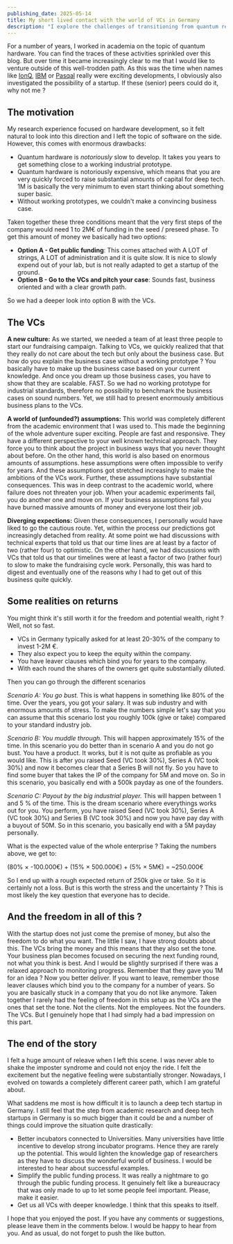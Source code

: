 ```yaml
---
publishing_date: 2025-05-14
title: My short lived contact with the world of VCs in Germany
description: "I explore the challenges of transitioning from quantum research to startup entrepreneurship. I learn valuable lessons about VC funding, deep tech development, and the realities of German startup ecosystem."
---
```


For a number of years, I worked in academia on the topic of quantum hardware. You can find the traces of these activities sprinkled over this blog. But over time it became increasingly clear to me that I would like to venture outside of this well-trodden path. As this was the time when names like [IonQ](https://ionq.com/), [IBM](https://quantum.ibm.com/) or [Pasqal](https://www.pasqal.com/) really were exciting developments, I obviously also investigated the possibility of a startup. If these (senior) peers could do it, why not me ?

## The motivation

My research experience focused on hardware development, so it felt natural to look into this direction and I left the topic of software on the side. However, this comes with enormous drawbacks:

- Quantum hardware is _notoriously_ slow to develop. It takes you years to get something close to a working industrial prototype.
- Quantum hardware is notoriously expensive, which means that you are very quickly forced to raise substantial amounts of capital for deep tech. 1M is basically the very minimum to even start thinking about something super basic.
- Without working prototypes, we couldn't make a convincing business case.

Taken together these three conditions meant that the very first steps of the company would need 1 to 2M€ of funding in the seed / preseed phase. To get this amount of money we basically had two options:

- **Option A - Get public funding**: This comes attached with A LOT of strings, A LOT of administration and it is quite slow. It is nice to slowly expend out of your lab, but is not really adapted to get a startup of the ground.
- **Option B - Go to the VCs and pitch your case**: Sounds fast, business oriented and with a clear growth path.

So we had a deeper look into option B with the VCs.

## The VCs

**A new culture:** As we started, we needed a team of at least three people to start our fundraising campaign. Talking to VCs, we quickly realized that that they really do not care about the tech but only about the business case. But how do you explain the business case without a working prototype ? You basically have to make up the business case based on your current knowledge. And once you dream up those business cases, you have to show that they are scalable. FAST. So we had no working prototype for industrial standards, therefore no possibility to benchmark the business cases on sound numbers. Yet, we still had to present enormously ambitious business plans to the VCs.

**A world of (unfounded?) assumptions:** This world was completely different from the academic environment that I was used to. This made the beginning of the whole adventure super exciting. People are fast and responsive. They have a different perspective to your well known technical approach. They force you to think about the project in business ways that you never thought about before. On the other hand, this world is also based on enormous amounts of assumptions. hese assumptions were often impossible to verify for years. And these assumptions got stretched increasingly to make the ambitions of the VCs work. Further, these assumptions have substantial consequences. This was in deep contrast to the academic world, where failure does not threaten your job. When your academic experiments fail, you do another one and move on. If your business assumptions fail you have burned massive amounts of money and everyone lost their job.

**Diverging expections:** Given these consequences, I personally would have liked to go the cautious route. Yet, within the process our predictions got increasingly detached from reality. At some point we had discussions with technical experts that told us that our time lines are at least by a factor of two (rather four) to optimistic. On the other hand, we had discussions with VCs that told us that our timelines were at least a factor of two (rather four) to slow to make the fundraising cycle work. Personally, this was hard to digest and eventually one of the reasons why I had to get out of this business quite quickly.

## Some realities on returns

You might think it's still worth it for the freedom and potential wealth, right ? Well, not so fast.

- VCs in Germany typically asked for at least 20-30% of the company to invest 1-2M €.
- They also expect you to keep the equity within the company.
- You have leaver clauses which bind you for years to the company.
- With each round the shares of the owners get quite substantially diluted.

Then you can go through the different scenarios

_Scenario A: You go bust._ This is what happens in something like 80% of the time. Over the years, you got your salary. It was sub industry and with enormous amounts of stress. To make the numbers simple let's say that you can assume that this scenario lost you roughly 100k (give or take) compared to your standard industry job.

_Scenario B: You muddle through._ This will happen approximately 15% of the time. In this scenario you do better than in scenario A and you do not go bust. You have a product. It works, but it is not quite as profiable as you would like. This is after you raised Seed (VC took 30%), Series A (VC took 30%) and now it becomes clear that a Series B will not fly. So you have to find some buyer that takes the IP of the company for 5M and move on. So in this scenario, you basically end with a 500k payday as one of the founders.

_Scenario C: Payout by the big industrial player._ This will happen between 1 and 5 % of the time. This is the dream scenario where everythings works out for you. You perform, you have raised Seed (VC took 30%), Series A (VC took 30%) and Series B (VC took 30%) and now you have pay day with a buyout of 50M. So in this scenario, you basically end with a 5M payday personally.

What is the expected value of the whole enterprise ? Taking the numbers above, we get to:

(80% × -100.000€) + (15% × 500.000€) + (5% × 5M€) = ~250.000€

So I end up with a rough expected return of 250k give or take. So it is certainly not a loss. But is this worth the stress and the uncertainty ? This is most likely the key question that everyone has to decide.

## And the freedom in all of this ?

With the startup does not just come the premise of money, but also the freedom to do what you want. The little I saw, I have strong doubts about this. The VCs bring the money and this means that they also set the tone. Your business plan becomes focused on securing the next funding round, not what you think is best. And I would be slightly surprised if there was a relaxed approach to monitoring progress. Remember that they gave you 1M for an idea ? Now you better deliver. If you want to leave, remember those leaver clauses which bind you to the company for a number of years. So you are basically stuck in a company that you do not like anymore. Taken together I rarely had the feeling of freedom in this setup as the VCs are the ones that set the tone. Not the clients. Not the employees. Not the founders. The VCs. But I genuinely hope that I had simply had a bad impression on this part.

## The end of the story

I felt a huge amount of releave when I left this scene. I was never able to shake the imposter syndrome and could not enjoy the ride. I felt the excitement but the negative feeling were substantially stronger. Nowadays, I evolved on towards a completely different career path, which I am grateful about.

What saddens me most is how difficult it is to launch a deep tech startup in Germany. I still feel that the step from academic research and deep tech startups in Germany is so much bigger than it could be and a number of things could improve the situation quite drastically:

- Better incubators connected to Universities. Many universities have little incentive to develop strong incubator programs. Hence they are rarely up the potential. This would lighten the knowledge gap of researchers as they have to discuss the wonderful world of business. I would be interested to hear about successful examples.
- Simplify the public funding process. It was really a nightmare to go through the public funding process. It genuinely felt like a bureaucracy that was only made to up to let some people feel important. Please, make it easier.
- Get us all VCs with deeper knowledge. I think that this speaks to itself.

I hope that you enjoyed the post. If you have any comments or suggestions, please leave them in the comments below. I would be happy to hear from you. And as usual, do not forget to push the like button.
